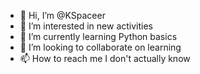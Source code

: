 - 👋 Hi, I’m @KSpaceer
- 👀 I’m interested in new activities
- 🌱 I’m currently learning Python basics
- 💞️ I’m looking to collaborate on learning
- 📫 How to reach me I don't actually know

<!---
KSpaceer/KSpaceer is a ✨ special ✨ repository because its `README.md` (this file) appears on your GitHub profile.
You can click the Preview link to take a look at your changes.
--->
